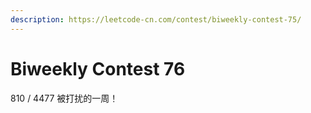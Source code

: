 ```yaml
---
description: https://leetcode-cn.com/contest/biweekly-contest-75/
---
```


# Biweekly Contest 76

810 / 4477   被打扰的一周！
